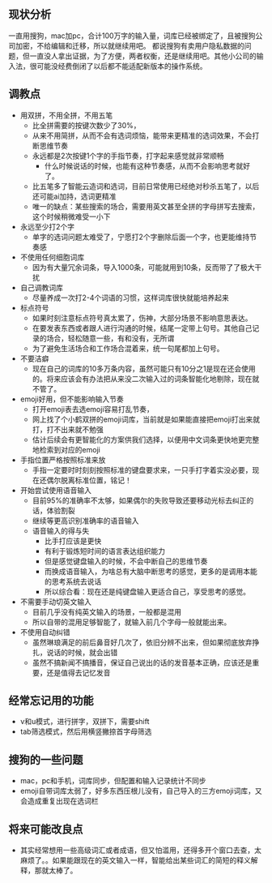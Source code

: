 ## 现状分析

一直用搜狗，mac加pc，合计100万字的输入量，词库已经被绑定了，且被搜狗公司加密，不给编辑和迁移，所以就继续用吧。
都说搜狗有卖用户隐私数据的问题，但一直没人拿出证据，为了方便，两者权衡，还是继续用吧。其他小公司的输入法，很可能没经费倒闭了以后都不能适配新版本的操作系统。

## 调教点

- 用双拼，不用全拼，不用五笔
	- 比全拼需要的按键次数少了30%，
	- 从来不用简拼，从而不会有选词烦恼，能带来更精准的选词效果，不会打断思维节奏
	- 永远都是2次按键1个字的手指节奏，打字起来感觉就非常顺畅
		- 什么时候说话的时候，也能有这种节奏感，从而不会影响思考就好了。
	- 比五笔多了智能云造词和选词，目前日常使用已经绝对秒杀五笔了，以后还可能ai加持，选词更精准
	- 唯一的缺点：某些搜索的场合，需要用英文甚至全拼的字母拼写去搜索，这个时候稍微难受一小下
- 永远至少打2个字
	- 单字的选词问题太难受了，宁愿打2个字删除后面一个字，也更能维持节奏感
- 不使用任何细胞词库
	- 因为有大量冗余词条，导入1000条，可能就用到10条，反而带了了极大干扰
- 自己调教词库
	- 尽量养成一次打2-4个词语的习惯，这样词库很快就能培养起来
- 标点符号
	- 如果时刻注意标点符号真太累了，伤神，大部分场景不影响意思表达。
	- 在要发表东西或者跟人进行沟通的时候，结尾一定带上句号。其他自己记录的场合，轻松随意一些，有和没有，无所谓
	- 为了避免生活场合和工作场合混着来，统一句尾都加上句号。
- 不要洁癖
	- 现在自己的词库的10多万条内容，虽然可能只有10分之1是现在还会使用的。将来应该会有办法把从来没二次输入过的词条智能化地剔除，现在就不管了。
- emoji好用，但不能影响输入节奏
	- 打开emoji表去选emoji容易打乱节奏，
	- 网上找了个小鹤双拼的emoji词库，当前就是如果能直接把emoji打出来就打，打不出来就不勉强
	- 估计后续会有更智能化的方案供我们选择，以便用中文词条更快地更完整地检索到对应的emoji
- 手指位置严格按照标准来放
	- 手指一定要时时刻刻按照标准的键盘要求来，一只手打字着实没必要，现在还偶尔脱离标准位置，铭记！
- 开始尝试使用语音输入
	- 目前95%的准确率不太够，如果偶尔的失败导致还要移动光标去纠正的话，体验割裂
	- 继续等更高识别准确率的语音输入
	- 语音输入的得与失
		- 比手打应该是更快
		- 有利于锻炼短时间的语言表达组织能力
		- 但是感觉键盘输入的时候，不会中断自己的思维节奏
		- 而换成语音输入，为啥总有大脑中断思考的感觉，更多的是调用本能的思考系统去说话
		- 所以综合看：现在还是纯键盘输入更适合自己，享受思考的感觉。
- 不需要手动切英文输入
	- 目前几乎没有纯英文输入的场景，一般都是混用
	- 所以自带的混用足够智能了，就输入前几个字母一般就能出来。
- 不使用自动纠错
	- 虽然琳琅满足的前后鼻音好几次了，依旧分辨不出来，但如果彻底放弃挣扎，说话的时候，就会出错
	- 虽然不搞新闻不搞播音，保证自己说出的话的发音基本正确，应该还是重要，还是值得去记忆发音

## 经常忘记用的功能

- v和u模式，进行拼字，双拼下，需要shift
- tab筛选模式，然后用横竖撇捺首字母筛选

## 搜狗的一些问题

- mac，pc和手机，词库同步，但配置和输入记录统计不同步
- emoji自带词库太弱了，好多东西压根儿没有，自己导入的三方emoji词库，又会造成重复出现在选词栏

## 将来可能改良点

- 其实经常想用一些高级词汇或者成语，但又怕滥用，还得多开个窗口去查，太麻烦了。。如果能跟现在的英文输入一样，智能给出某些词汇的简短的释义解释，那就太棒了。
